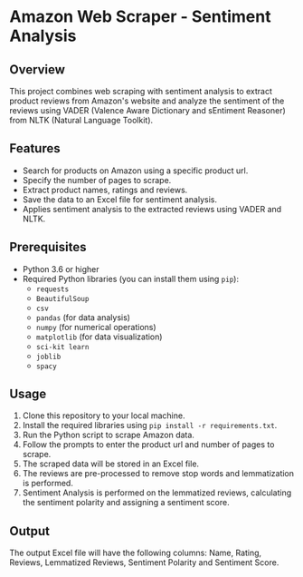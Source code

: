 # Amazon Web Scraper - Sentiment Analysis 

## Overview

This project combines web scraping with sentiment analysis to extract product reviews from Amazon's website and analyze the sentiment of the reviews using VADER (Valence Aware Dictionary and sEntiment Reasoner) from NLTK (Natural Language Toolkit).

## Features

- Search for products on Amazon using a specific product url.
- Specify the number of pages to scrape.
- Extract product names, ratings and reviews.
- Save the data to an Excel file for sentiment analysis.
- Applies sentiment analysis to the extracted reviews using VADER and NLTK.

## Prerequisites

- Python 3.6 or higher
- Required Python libraries (you can install them using `pip`):
  - `requests`
  - `BeautifulSoup`
  - `csv`
  - `pandas` (for data analysis)
  - `numpy` (for numerical operations)
  - `matplotlib` (for data visualization)
  - `sci-kit learn`
  - `joblib`
  - `spacy`

## Usage

1. Clone this repository to your local machine.
2. Install the required libraries using `pip install -r requirements.txt`.
3. Run the Python script to scrape Amazon data.
4. Follow the prompts to enter the product url and number of pages to scrape.
5. The scraped data will be stored in an Excel file.
6. The reviews are pre-processed to remove stop words and lemmatization is performed.
7. Sentiment Analysis is performed on the lemmatized reviews, calculating the sentiment polarity and assigning a sentiment score.

## Output

The output Excel file will have the following columns:  Name, Rating, Reviews, Lemmatized Reviews, Sentiment Polarity and Sentiment Score.
